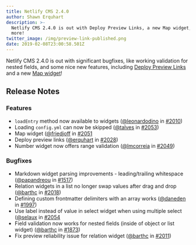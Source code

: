 ```yaml
---
title: Netlify CMS 2.4.0
author: Shawn Erquhart
description: >-
  Netlify CMS 2.4.0 is out with Deploy Preview Links, a new Map widget, and
  more!
twitter_image: /img/preview-link-published.png
date: 2019-02-08T23:00:58.501Z
---
```

Netlify CMS 2.4.0 is out with significant bugfixes, like working validation for nested fields, and some nice new features, including [Deploy Preview Links](https://www.netlifycms.org/docs/deploy-preview-links/) and a new [Map widget](https://www.netlifycms.org/docs/widgets/#map)!

## Release Notes


### Features
* `loadEntry` method now available to widgets ([@leonardodino](https://github.com/leonardodino) in [#2010](https://github.com/netlify/netlify-cms/pull/2010))
* Loading `config.yml` can now be skipped ([@talves](https://github.com/talves) in [#2053](https://github.com/netlify/netlify-cms/pull/2053))
* Map widget ([@friedjoff](https://github.com/friedjoff) in [#2051](https://github.com/netlify/netlify-cms/pull/2051)
* Deploy preview links ([@erquhart](https://github.com/erquhart) in [#2028](https://github.com/netlify/netlify-cms/pull/2028))
* Number widget now offers range validation ([@lmcorreia](https://github.com/lmcorreia) in [#2049](https://github.com/netlify/netlify-cms/pull/2049))

### Bugfixes
* Markdown widget parsing improvements - leading/trailing whitespace ([@papandreou](https://github.com/papandreou) in [#1517](https://github.com/netlify/netlify-cms/pull/1517))
* Relation widgets in a list no longer swap values after drag and drop ([@barthc](https://github.com/barthc) in [#2018](https://github.com/netlify/netlify-cms/pull/2018))
* Defining custom frontmatter delimiters with an array works ([@daneden](https://github.com/daneden) in [#1997](https://github.com/netlify/netlify-cms/pull/1997))
* Use label instead of value in select widget when using multiple select ([@selaux](https://github.com/selaux) in [#2054](https://github.com/netlify/netlify-cms/pull/2054)
* Field validation now works for nested fields (inside of object or list widget) ([@barthc](https://github.com/barthc) in [#1873](https://github.com/netlify/netlify-cms/pull/1873))
* Fix preview reliability issue for relation widget ([@barthc](https://github.com/barthc) in [#2011](https://github.com/netlify/netlify-cms/pull/2011))
